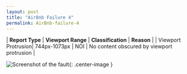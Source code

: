 ```yaml
---
layout: post
title: "AirBnb Failure 4"
permalink: AirBnb-failure-4
---
```

| **Report Type** | **Viewport Range** | **Classification** | **Reason** |
| Viewport Protrusion| 744px-1073px | NOI | No content obscured by viewport protrusion | 

![Screenshot of the fault](assets/images/AirBnb/fault4/viewportOverflowWidth908.png){: .center-image }